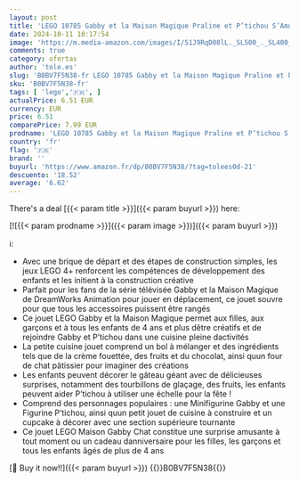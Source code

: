 ```yaml
---
layout: post
title: 'LEGO 10785 Gabby et la Maison Magique Praline et P’tichou S’Amusent  Jeu avec Figurines Gabby et Le Chat  Cuisine avec Cupcake et Accessoires  Jouets pour Filles et Garçons Dès 4 Ans'
date: 2024-10-11 10:17:54
image: 'https://m.media-amazon.com/images/I/51J9RqD08lL._SL500_._SL400_.jpg'
comments: true
category: ofertas
author: 'tole.es'
slug: 'B0BV7F5N38-fr LEGO 10785 Gabby et la Maison Magique Praline et P’tichou...'
sku: 'B0BV7F5N38-fr'
tags: [ 'lego','🇫🇷', ]
actualPrice: 6.51 EUR
currency: EUR
price: 6.51
comparePrice: 7.99 EUR
prodname: 'LEGO 10785 Gabby et la Maison Magique Praline et P’tichou S’Amusent  Jeu avec Figurines Gabby et Le Chat  Cuisine avec Cupcake et Accessoires  Jouets pour Filles et Garçons Dès 4 Ans'
country: 'fr'
flag: '🇫🇷'
brand: ''
buyurl: 'https://www.amazon.fr/dp/B0BV7F5N38/?tag=tolees0d-21'
descuento: '18.52'
average: '6.62'
---
```


There's a deal [{{< param title >}}]({{< param buyurl >}})  here:

[![{{< param prodname >}}]({{< param image >}})]({{< param buyurl >}})

ℹ️:

- Avec une brique de départ et des étapes de construction simples, les jeux LEGO 4+ renforcent les compétences de développement des enfants et les initient à la construction créative
- Parfait pour les fans de la série télévisée Gabby et la Maison Magique de DreamWorks Animation pour jouer en déplacement, ce jouet souvre pour que tous les accessoires puissent être rangés
- Ce jouet LEGO Gabby et la Maison Magique permet aux filles, aux garçons et à tous les enfants de 4 ans et plus dêtre créatifs et de rejoindre Gabby et P’tichou dans une cuisine pleine dactivités
- La petite cuisine jouet comprend un bol à mélanger et des ingrédients tels que de la crème fouettée, des fruits et du chocolat, ainsi quun four de chat pâtissier pour imaginer des créations
- Les enfants peuvent décorer le gâteau géant avec de délicieuses surprises, notamment des tourbillons de glaçage, des fruits, les enfants peuvent aider P’tichou à utiliser une échelle pour la fête !
- Comprend des personnages populaires : une Minifigurine Gabby et une Figurine P’tichou, ainsi quun petit jouet de cuisine à construire et un cupcake à décorer avec une section supérieure tournante
- Ce jouet LEGO Maison Gabby Chat constitue une surprise amusante à tout moment ou un cadeau danniversaire pour les filles, les garçons et tous les enfants âgés de plus de 4 ans

[🛒 Buy it now!!]({{< param buyurl >}})
{{<world>}}B0BV7F5N38{{</world>}}
